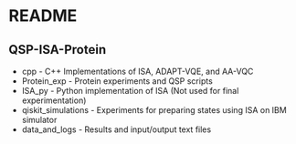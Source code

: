 # README 

## QSP-ISA-Protein


  - cpp - C++ Implementations of ISA, ADAPT-VQE, and AA-VQC
  - Protein_exp - Protein experiments and QSP scripts
  - ISA_py - Python implementation of ISA (Not used for final experimentation)
  - qiskit_simulations - Experiments for preparing states using ISA on IBM simulator
  - data_and_logs - Results and input/output text files


  
  
  

  





